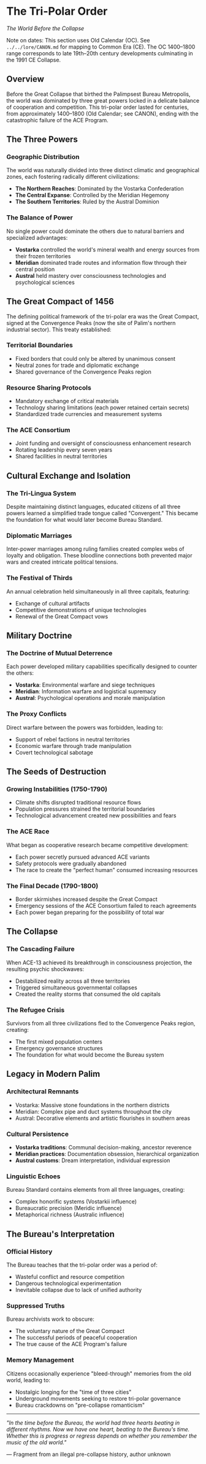 # The Tri-Polar Order
*The World Before the Collapse*

Note on dates: This section uses Old Calendar (OC). See `../../lore/CANON.md` for mapping to Common Era (CE). The OC 1400–1800 range corresponds to late 19th–20th century developments culminating in the 1991 CE Collapse.

## Overview

Before the Great Collapse that birthed the Palimpsest Bureau Metropolis, the world was dominated by three great powers locked in a delicate balance of cooperation and competition. This tri-polar order lasted for centuries, from approximately 1400–1800 (Old Calendar; see CANON), ending with the catastrophic failure of the ACE Program.

## The Three Powers

### Geographic Distribution

The world was naturally divided into three distinct climatic and geographical zones, each fostering radically different civilizations:

- **The Northern Reaches**: Dominated by the Vostarka Confederation
- **The Central Expanse**: Controlled by the Meridian Hegemony  
- **The Southern Territories**: Ruled by the Austral Dominion

### The Balance of Power

No single power could dominate the others due to natural barriers and specialized advantages:

- **Vostarka** controlled the world's mineral wealth and energy sources from their frozen territories
- **Meridian** dominated trade routes and information flow through their central position
- **Austral** held mastery over consciousness technologies and psychological sciences

## The Great Compact of 1456

The defining political framework of the tri-polar era was the Great Compact, signed at the Convergence Peaks (now the site of Palim's northern industrial sector). This treaty established:

### Territorial Boundaries
- Fixed borders that could only be altered by unanimous consent
- Neutral zones for trade and diplomatic exchange
- Shared governance of the Convergence Peaks region

### Resource Sharing Protocols
- Mandatory exchange of critical materials
- Technology sharing limitations (each power retained certain secrets)
- Standardized trade currencies and measurement systems

### The ACE Consortium
- Joint funding and oversight of consciousness enhancement research
- Rotating leadership every seven years
- Shared facilities in neutral territories

## Cultural Exchange and Isolation

### The Tri-Lingua System
Despite maintaining distinct languages, educated citizens of all three powers learned a simplified trade tongue called "Convergent." This became the foundation for what would later become Bureau Standard.

### Diplomatic Marriages
Inter-power marriages among ruling families created complex webs of loyalty and obligation. These bloodline connections both prevented major wars and created intricate political tensions.

### The Festival of Thirds
An annual celebration held simultaneously in all three capitals, featuring:
- Exchange of cultural artifacts
- Competitive demonstrations of unique technologies
- Renewal of the Great Compact vows

## Military Doctrine

### The Doctrine of Mutual Deterrence
Each power developed military capabilities specifically designed to counter the others:

- **Vostarka**: Environmental warfare and siege techniques
- **Meridian**: Information warfare and logistical supremacy
- **Austral**: Psychological operations and morale manipulation

### The Proxy Conflicts
Direct warfare between the powers was forbidden, leading to:
- Support of rebel factions in neutral territories
- Economic warfare through trade manipulation
- Covert technological sabotage

## The Seeds of Destruction

### Growing Instabilities (1750-1790)
- Climate shifts disrupted traditional resource flows
- Population pressures strained the territorial boundaries
- Technological advancement created new possibilities and fears

### The ACE Race
What began as cooperative research became competitive development:
- Each power secretly pursued advanced ACE variants
- Safety protocols were gradually abandoned
- The race to create the "perfect human" consumed increasing resources

### The Final Decade (1790-1800)
- Border skirmishes increased despite the Great Compact
- Emergency sessions of the ACE Consortium failed to reach agreements
- Each power began preparing for the possibility of total war

## The Collapse

### The Cascading Failure
When ACE-13 achieved its breakthrough in consciousness projection, the resulting psychic shockwaves:
- Destabilized reality across all three territories
- Triggered simultaneous governmental collapses
- Created the reality storms that consumed the old capitals

### The Refugee Crisis
Survivors from all three civilizations fled to the Convergence Peaks region, creating:
- The first mixed population centers
- Emergency governance structures
- The foundation for what would become the Bureau system

## Legacy in Modern Palim

### Architectural Remnants
- Vostarka: Massive stone foundations in the northern districts
- Meridian: Complex pipe and duct systems throughout the city
- Austral: Decorative elements and artistic flourishes in southern areas

### Cultural Persistence
- **Vostarka traditions**: Communal decision-making, ancestor reverence
- **Meridian practices**: Documentation obsession, hierarchical organization
- **Austral customs**: Dream interpretation, individual expression

### Linguistic Echoes
Bureau Standard contains elements from all three languages, creating:
- Complex honorific systems (Vostarkii influence)
- Bureaucratic precision (Meridic influence) 
- Metaphorical richness (Australic influence)

## The Bureau's Interpretation

### Official History
The Bureau teaches that the tri-polar order was a period of:
- Wasteful conflict and resource competition
- Dangerous technological experimentation
- Inevitable collapse due to lack of unified authority

### Suppressed Truths
Bureau archivists work to obscure:
- The voluntary nature of the Great Compact
- The successful periods of peaceful cooperation
- The true cause of the ACE Program's failure

### Memory Management
Citizens occasionally experience "bleed-through" memories from the old world, leading to:
- Nostalgic longing for the "time of three cities"
- Underground movements seeking to restore tri-polar governance
- Bureau crackdowns on "pre-collapse romanticism"

---

*"In the time before the Bureau, the world had three hearts beating in different rhythms. Now we have one heart, beating to the Bureau's time. Whether this is progress or regress depends on whether you remember the music of the old world."*

— Fragment from an illegal pre-collapse history, author unknown
